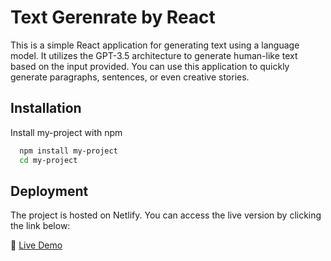 
# Text Gerenrate by React

This is a simple React application for generating text using a language model. It utilizes the GPT-3.5 architecture to generate human-like text based on the input provided. You can use this application to quickly generate paragraphs, sentences, or even creative stories.


## Installation

Install my-project with npm

```bash
  npm install my-project
  cd my-project
```
    
## Deployment

The project is hosted on Netlify. You can access the live version by clicking the link below:



🚀 [Live Demo](https://text-gen-react.netlify.app/)

